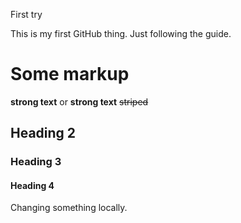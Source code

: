 First try

This is my first GitHub thing. Just following the guide.


# Some markup #

__strong text__ or **strong text**
~~striped~~
## Heading 2 ##

### Heading 3 ###

#### Heading 4 #####

Changing something locally.
